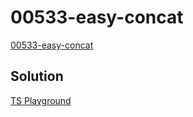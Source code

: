 # 00533-easy-concat

[00533-easy-concat](https://github.com/type-challenges/type-challenges/blob/main/questions/00533-easy-concat/README.md)

## Solution

[TS Playground](https://www.typescriptlang.org/play?#code/PQKgUABBCsDMsQLQQMIHsB2BjAhgF0iUWJMICMBPCAQQwBMAnAUyoGkGcBnNAN04GsqACgACZZrAAM-DgDYAnFk4BKCAGImXKmpwMOFQoTXGIARQCuTTngCWmQ1ACSAWwAOAGybOmGPBDwAFkwQAFI4PDgAylgMNq5+AAbUejgUAHRYmLh4CRAAZubYtpgQNhj+Qf4UrsGcFNZeaTRVNf44-FYVwXgA7mgQugDm5t6+nE0AKpVo5niusxCcATPudBBkwTgQGEw9AylUgfil2O7mdJ1l83icJxDueAwQaAwXDA4QAGIvEEwAHjg3J4AFwfBLgm6EPDVYIAJSs5geEAAvKgsvgADwAbQAjABdAA0ECxACY8QA+CDAYC-P41LB4JhrPD9DbEnFEsmEcEJD6UgBqNl2z3KAHEbHgABLmMjAiABPBzTjA6k3LABNIAK3GL0GwDgsDAIGAYFNoAgAH0rdabdaIABNGZPdAXCCSpjMS2270WiDG03Q1robCYia0xn0W44DAULGEiAAVXDPjoUZjccpqKxaRzEyJObSCbxprA5p93ogEysfhQXE65dtfpNNjcLz8geCAG8IABRACO5hw7iJPbpTAZEAAvvkGGhnBAAOQiDuIdVDzwYQZWYCzGzuTgLgMwiC4TidLOEUf0vAY-uD9wY4PZbHxjNEjPkgmXscM28DoePuiN5xu++KfuyFKft+15-vegEhsBHIQGS76wESAAsFKgZyRJoRAmHklBUBXuON53gBT6YliC44guOGLrAC6vnkQ5nkSZBoGgnjRkSC7oUx4HUbR9ELoxRIsfuTDsZx3EYLx-GQV+xYlmWDZ2p85gMIEHoQJEjKuLcal2v6oCEJSkQBLowQUE6ixcbumDKvKioGSqwBqhq2ppLq+rwMA0acD0HpmRAgrCtwZzFBgTkKkqbkeVqOoMHqBrABFDnRSFACyLzBCglnuBuW4xS5yqqpw6qJd5yVGiaYBAA)
